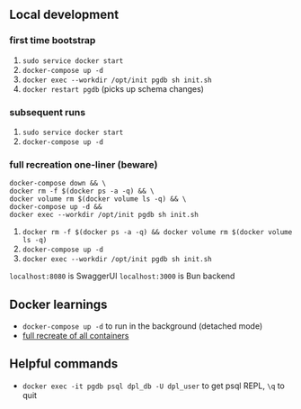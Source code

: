 ## Local development

### first time bootstrap
1. `sudo service docker start`
2. `docker-compose up -d`
3. `docker exec --workdir /opt/init pgdb sh init.sh`
4. `docker restart pgdb` (picks up schema changes)

### subsequent runs
1. `sudo service docker start`
2. `docker-compose up -d`

### full recreation one-liner (beware)
```
docker-compose down && \
docker rm -f $(docker ps -a -q) && \
docker volume rm $(docker volume ls -q) && \
docker-compose up -d &&
docker exec --workdir /opt/init pgdb sh init.sh
```
1. `docker rm -f $(docker ps -a -q) && docker volume rm $(docker volume ls -q)`
2. `docker-compose up -d`
2. `docker exec --workdir /opt/init pgdb sh init.sh`

`localhost:8080` is SwaggerUI
`localhost:3000` is Bun backend

## Docker learnings

- `docker-compose up -d` to run in the background (detached mode)
- [full recreate of all containers](https://docs.tibco.com/pub/mash-local/4.3.0/doc/html/docker/GUID-BD850566-5B79-4915-987E-430FC38DAAE4.html)

## Helpful commands

- `docker exec -it pgdb psql dpl_db -U dpl_user` to get psql REPL, `\q` to quit